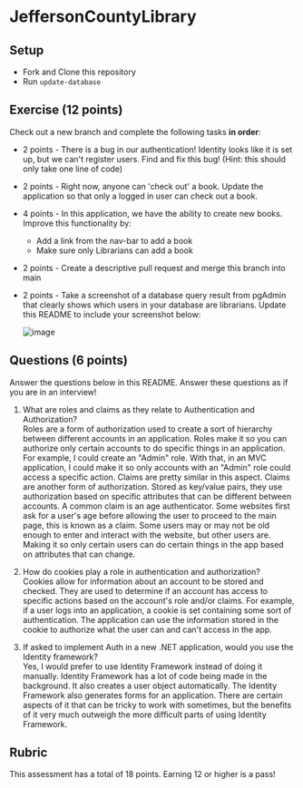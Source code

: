# JeffersonCountyLibrary

## Setup
* Fork and Clone this repository
* Run `update-database`

## Exercise (12 points)

Check out a new branch and complete the following tasks **in order**:
* 2 points - There is a bug in our authentication!  Identity looks like it is set up, but we can't register users.  Find and fix this bug! (Hint: this should only take one line of code)
* 2 points - Right now, anyone can 'check out' a book.  Update the application so that only a logged in user can check out a book.
* 4 points - In this application, we have the ability to create new books.  Improve this functionality by:
  * Add a link from the nav-bar to add a book
  * Make sure only Librarians can add a book
* 2 points - Create a descriptive pull request and merge this branch into main
* 2 points - Take a screenshot of a database query result from pgAdmin that clearly shows which users in your database are librarians.  Update this README to include your screenshot below:

  ![image](https://github.com/turingschool-examples/Launch_Mod5Week3Assessment/assets/130601095/ce0d59c2-bd60-4ada-a144-42b3393c15b7)

  

## Questions (6 points)

Answer the questions below in this README.  Answer these questions as if you are in an interview!

1. What are roles and claims as they relate to Authentication and Authorization? \
   Roles are a form of authorization used to create a sort of hierarchy between different accounts in an application. Roles make it so you can authorize only certain accounts to do specific things in an application.
   For example, I could create an "Admin" role. With that, in an MVC application, I could make it so only accounts with an "Admin" role could access a specific action. Claims are pretty similar
   in this aspect. Claims are another form of authorization. Stored as key/value pairs, they use authorization based on specific attributes that can be different between accounts. A common claim is an age authenticator.
   Some websites first ask for a user's age before allowing the user to proceed to the main page, this is known as a claim. Some users may or may not be old enough to enter and interact with the website, but other users
   are. Making it so only certain users can do certain things in the app based on attributes that can change.

3. How do cookies play a role in authentication and authorization? \
   Cookies allow for information about an account to be stored and checked. They are used to determine if an account has access to specific actions based on the account's role and/or claims.
   For example, if a user logs into an application, a cookie is set containing some sort of authentication. The application can use the information stored in the cookie to authorize what the user
   can and can't access in the app. 

5. If asked to implement Auth in a new .NET application, would you use the Identity framework? \
   Yes, I would prefer to use Identity Framework instead of doing it manually. Identity Framework has a lot of code being made in the background. It also creates a user object automatically. The Identity Framework
   also generates forms for an application. There are certain aspects of it that can be tricky to work with sometimes, but the benefits of it very much outweigh the more difficult parts of using Identity Framework.

## Rubric

This assessment has a total of 18 points.  Earning 12 or higher is a pass!

